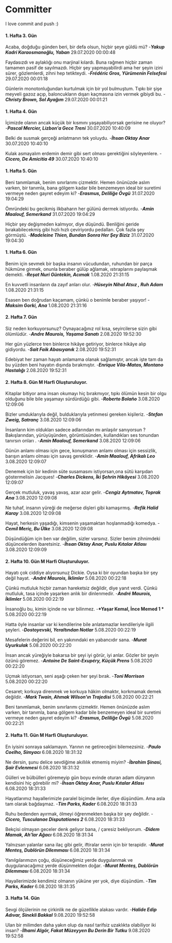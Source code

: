 # Committer
 I love commit and push :)



 #### 1. Hafta 3. Gün 
 Acaba, doğduğu günden beri, bir defa olsun, hiçbir şeye güldü mü? -__*Yakup Kadri Karaosmanoğlu, Yaban*__ 29.07.2020 00:00:48 

 Faydasızdı ve aylaklığı onu marjinal kılardı. Buna rağmen hiçbir zaman tamamen pasif de sayılmazdı. Hiçbir şey yapmayabilirdi ama her şeyin izini sürer, gözlemlerdi, zihni hep tetikteydi. -__*Frédéric Gros, Yürümenin Felsefesi*__ 29.07.2020 00:01:18 

 Günlerin monotonluğundan kurtulmak için bir yol bulmuştum. Tıpkı bir şişe meyveli gazoz açıp, baloncukların dışarı kaçmasına izin vermek gibiydi bu. -__*Christy Brown, Sol Ayağım*__ 29.07.2020 00:01:21 


 #### 1. Hafta 4. Gün 
 İçimizde olanın ancak küçük bir kısmını yaşayabiliyorsak gerisine ne oluyor? -__*Pascal Mercier, Lizbon'a Gece Treni*__ 30.07.2020 10:40:09 

 Belki de susmak gerçeği anlatmanın tek yoluydu. -__*İhsan Oktay Anar*__ 30.07.2020 10:40:10 

 Kulak asmayalım erdemin demir gibi sert olması gerektiğini söyleyenlere. -__*Cicero, De Amicitia 49*__ 30.07.2020 10:40:10 


 #### 1. Hafta 5. Gün 
 Beni tanımlamak, benim sınırlarımı çizmektir. Hemen önünüzde aslım varken, bir tanımla, bana gölgem kadar bile benzemeyen ideal bir suretimi vermeye neden gayret edeyim ki? -__*Erasmus, Deliliğe Övgü*__ 31.07.2020 19:04:29 

 Ömründeki bu gecikmiş ilkbaharın her gülünü dermek istiyordu. -__*Amin Maalouf, Semerkand*__ 31.07.2020 19:04:29 

 Hiçbir şey değişmeden kalmıyor, diye düşündü. Benliğini geride bırakabilecekmiş gibi hızlı hızlı çeviriyordu pedalları. Çok fazla şey görmüştü. -__*Madeleine Thien, Bundan Sonra Her Şey Biziz*__ 31.07.2020 19:04:30 



 #### 1. Hafta 6. Gün 
 Benim için sevmek bir başka insanın vücudundan, ruhundan bir parça hükmüne girmek, onunla beraber gülüp ağlamak, ıstıraplarını paylaşmak demekti. -__*Reşat Nuri Güntekin, Acımak*__ 1.08.2020 21:31:15 

 En kuvvetli insanların da zayıf anları olur. -__*Hüseyin Nihal Atsız , Ruh Adam*__ 1.08.2020 21:31:15 

 Esasen ben doğrudan kaçamam, çünkü o benimle beraber yaşıyor! -__*Maksim Gorki, Ana*__ 1.08.2020 21:31:16 


 #### 2. Hafta 7. Gün 
 Siz neden korkuyorsunuz? Oynayacağınız rol kısa, seyircilerse sizin gibi ölümlüdür. -__*Andre Maurois, Yaşama Sanatı*__ 2.08.2020 19:52:30 

 Her gün yüzlerce tren binlerce hikâye getiriyor, binlerce hikâye alıp gidiyordu. -__*Sait Faik Abasıyanık*__ 2.08.2020 19:52:31 

 Edebiyat her zaman hayatı anlamama olanak sağlamıştır, ancak işte tam da bu yüzden beni hayatın dışında bırakmıştır. -__*Enrique Vila-Matas, Montano Hastalığı*__ 2.08.2020 19:52:31 


 #### 2. Hafta 8. Gün M Harfi Oluşturuluyor.
 Kitaplar bitiyor ama insan okumayı hiç bırakmıyor, tıpkı ölümün kesin bir olgu olduğunu bile bile yaşamayı sürdürdüğü gibi. -__*Roberto Bolaño*__ 3.08.2020 12:09:06 

 Bizler umduklarıyla değil, bulduklarıyla yetinmesi gereken kişileriz. -__*Stefan Zweig, Satranç*__ 3.08.2020 12:09:06 

 İnsanların kim oldukları sadece adlarından mı anlaşılır sanıyorsun ? Bakışlarından, yürüyüşünden, görüntüsünden, kullandıkları ses tonundan tanırsın onları . -__*Amin Maalouf, Semerkand*__ 3.08.2020 12:09:06 

 Günün anlamı olması için gece, konuşmanın anlamı olması için sessizlik, barışın anlamı olması için savaş gereklidir. -__*Amin Maalouf, Afrikalı Leo*__ 3.08.2020 12:09:07 

 Denemek için bir kedinin süte susamasını istiyorsan,ona sütü karşıdan göstermelisin Jacques! -__*Charles Dickens, İki Şehrin Hikâyesi*__ 3.08.2020 12:09:07 

 Gerçek mutluluk, yavaş yavaş, azar azar gelir. -__*Cengiz Aytmatov, Toprak Ana*__ 3.08.2020 12:09:08 

 Ne tuhaf, insanın yüreği de meğerse dişleri gibi kamaşırmış. -__*Refik Halid Karay*__ 3.08.2020 12:09:08 

 Hayat, herkesin yaşadığı, kimsenin yaşamaktan hoşlanmadığı komedya. -__*Cemil Meriç, Bu Ülke*__ 3.08.2020 12:09:08 

 Düşündüğüm için ben var değilim, sizler varsınız. Sizler benim zihnimdeki düşüncelerden ibaretsiniz. -__*İhsan Oktay Anar, Puslu Kıtalar Atlası*__ 3.08.2020 12:09:09 


 #### 2. Hafta 10. Gün M Harfi Oluşturuluyor.
 Hayatı çok ciddiye alıyorsunuz Dickie. Oysa ki bir oyundan başka bir şey değil hayat. -__*André Maurois, İklimler*__ 5.08.2020 00:22:18 

 Çünkü mutluluk hiçbir zaman hareketsiz değildir, diye yanıt verdi. Çünkü mutluluk, tasa içinde yaşarken anlık bir dinlenmedir. -__*André Maurois, İklimler*__ 5.08.2020 00:22:19 

 İnsanoğlu bu, kimin içinde ne var bilinmez. -__*Yaşar Kemal, İnce Memed 1 *__ 5.08.2020 00:22:19 

 Hatta öyle insanlar var ki kendilerine bile anlatamazlar kendileriyle ilgili şeyleri. -__*Dostoyevski, Yeraltından Notlar*__ 5.08.2020 00:22:19 

 Mesafelerin değerini bil, en yakınındaki en yabancıdır sana. -__*Murat Uyurkulak*__ 5.08.2020 00:22:20 

 İnsan ancak yüreğiyle bakarsa bir şeyi iyi görür, iyi anlar. Gözler bir şeyin özünü göremez. -__*Antoine De Saint-Exupéry, Küçük Prens*__ 5.08.2020 00:22:20 

 Uçmak istiyorsan, seni aşağı çeken her şeyi bırak. -__*Toni Morrison*__ 5.08.2020 00:22:20 

 Cesaret; korkuya direnmek ve korkuya hâkim olmaktır, korkmamak demek değildir. -__*Mark Twain, Ahmak Wilson'ın Trajedisi*__ 5.08.2020 00:22:21 

 Beni tanımlamak, benim sınırlarımı çizmektir. Hemen önünüzde aslım varken, bir tanımla, bana gölgem kadar bile benzemeyen ideal bir suretimi vermeye neden gayret edeyim ki? -__*Erasmus, Deliliğe Övgü*__ 5.08.2020 00:22:21 


 #### 2. Hafta 11. Gün M Harfi Oluşturuluyor.
 En iyisini sonraya saklamayın. Yarının ne getireceğini bilemezsiniz. -__*Paulo Coelho, Simyacı*__ 6.08.2020 18:31:32 

 Ne dersin, şunu delice sevdiğime akıllılık etmemiş miyim? -__*İbrahim Şinasi, Şair Evlenmesi*__ 6.08.2020 18:31:32 

 Gülleri ve bülbülleri göremeyip gün boyu evinde oturan adam dünyanın kendisini hiç görebilir mi? -__*İhsan Oktay Anar, Puslu Kıtalar Atlası*__ 6.08.2020 18:31:33 

 Hayatlarımız hayallerimizle paralel biçimde ilerler, diye düşündüm. Ama asla tam olarak bağdaşmaz. -__*Tim Parks, Kader*__ 6.08.2020 18:31:33 

 Ruhu bedenden ayırmak, ölmeyi öğrenmekten başka bir şey değildir. -__*Cicero, Tusculanae Disputationes 2*__ 6.08.2020 18:31:33 

 Bekçisi olmayan geceler denk geliyor bana, / çaresiz bekliyorum. -__*Didem Mamak, Ah'lar Ağacı*__ 6.08.2020 18:31:34 

 Yalnızsan yalanlar sana ilaç gibi gelir, iftiralar senin için bir terapidir. -__*Murat Menteş, Dublörün Dilemması*__ 6.08.2020 18:31:34 

 Yanılgılarımızın çoğu, düşüneceğimiz yerde duygulanmak ve duygulanacağımız yerde düşünmekten doğar. -__*Murat Menteş, Dublörün Dilemması*__ 6.08.2020 18:31:34 

 Hayallerimizde kendimiz olmanın yüküne yer yok, diye düşündüm. -__*Tim Parks, Kader*__ 6.08.2020 18:31:35 


 #### 3. Hafta 14. Gün 
 Sevgi ölçülerinin ne çirkinlik ne de güzellikle alakası vardır. -__*Halide Edip Adıvar, Sinekli Bakkal*__ 9.08.2020 19:52:58 

 Ulan bir milimden daha yakın olup da nasıl tarifsiz uzaklıkta olabiliyor iki insan? -__*İlhami Algör, Fakat Müzeyyen Bu Derin Bir Tutku*__ 9.08.2020 19:52:58 
